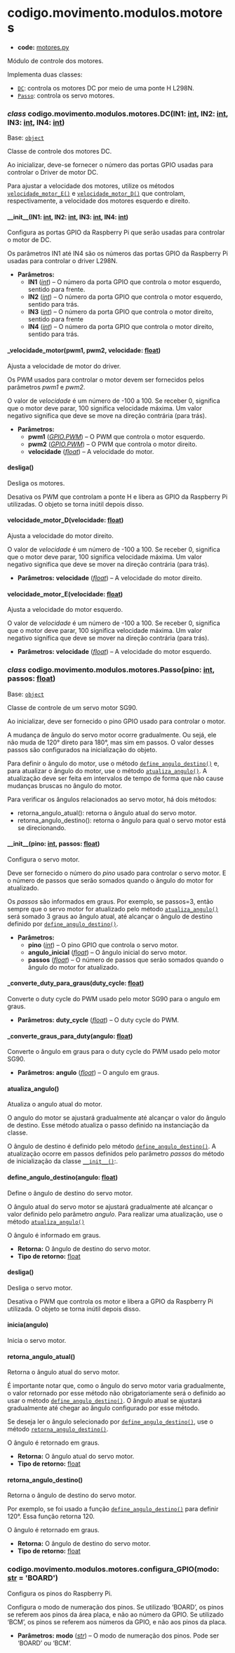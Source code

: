 <a id="codigo-movimento-modulos-motores"></a>

# codigo.movimento.modulos.motores

* **code:**
  [motores.py](../../../../codigo/movimento/modulos/motores.py)

<a id="module-codigo.movimento.modulos.motores"></a>

Módulo de controle dos motores.

Implementa duas classes:

* [`DC`](#codigo.movimento.modulos.motores.DC): controla os motores DC por meio de uma ponte H L298N.
* [`Passo`](#codigo.movimento.modulos.motores.Passo): controla os servo motores.

<a id="codigo.movimento.modulos.motores.DC"></a>

### *class* codigo.movimento.modulos.motores.DC(IN1: [int](https://docs.python.org/3/library/functions.html#int), IN2: [int](https://docs.python.org/3/library/functions.html#int), IN3: [int](https://docs.python.org/3/library/functions.html#int), IN4: [int](https://docs.python.org/3/library/functions.html#int))

Base: [`object`](https://docs.python.org/3/library/functions.html#object)

Classe de controle dos motores DC.

Ao inicializar, deve-se fornecer o número das portas GPIO usadas para controlar o Driver de motor DC.

Para ajustar a velocidade dos motores, utilize os métodos [`velocidade_motor_E()`](#codigo.movimento.modulos.motores.DC.velocidade_motor_E) e [`velocidade_motor_D()`](#codigo.movimento.modulos.motores.DC.velocidade_motor_D)
que controlam, respectivamente, a velocidade dos motores esquerdo e direito.

<a id="codigo.movimento.modulos.motores.DC.__init__"></a>

#### \_\_init_\_(IN1: [int](https://docs.python.org/3/library/functions.html#int), IN2: [int](https://docs.python.org/3/library/functions.html#int), IN3: [int](https://docs.python.org/3/library/functions.html#int), IN4: [int](https://docs.python.org/3/library/functions.html#int))

Configura as portas GPIO da Raspberry Pi que serão usadas para controlar o motor de DC.

Os parâmetros IN1 até IN4 são os números das portas GPIO da Raspberry Pi usadas para controlar o driver L298N.

* **Parâmetros:**
  * **IN1** ([*int*](https://docs.python.org/3/library/functions.html#int)) – O número da porta GPIO que controla o motor esquerdo, sentido para frente.
  * **IN2** ([*int*](https://docs.python.org/3/library/functions.html#int)) – O número da porta GPIO que controla o motor esquerdo, sentido para trás.
  * **IN3** ([*int*](https://docs.python.org/3/library/functions.html#int)) – O número da porta GPIO que controla o motor direito, sentido para frente
  * **IN4** ([*int*](https://docs.python.org/3/library/functions.html#int)) – O número da porta GPIO que controla o motor direito, sentido para trás.

<a id="codigo.movimento.modulos.motores.DC._velocidade_motor"></a>

#### \_velocidade_motor(pwm1, pwm2, velocidade: [float](https://docs.python.org/3/library/functions.html#float))

Ajusta a velocidade de motor do driver.

Os PWM usados para controlar o motor devem ser fornecidos pelos parâmetros *pwm1* e *pwm2*.

O valor de *velocidade* é um número de -100 a 100. Se receber 0, significa que o motor deve parar,
100 significa velocidade máxima. Um valor negativo significa que deve se move na direção
contrária (para trás).

* **Parâmetros:**
  * **pwm1** ([*GPIO.PWM*](codigo.movimento.fake_RPi.RPi.GPIO.md#codigo.movimento.fake_RPi.RPi.GPIO.PWM)) – O PWM que controla o motor esquerdo.
  * **pwm2** ([*GPIO.PWM*](codigo.movimento.fake_RPi.RPi.GPIO.md#codigo.movimento.fake_RPi.RPi.GPIO.PWM)) – O PWM que controla o motor direito.
  * **velocidade** ([*float*](https://docs.python.org/3/library/functions.html#float)) – A velocidade do motor.

<a id="codigo.movimento.modulos.motores.DC.desliga"></a>

#### desliga()

Desliga os motores.

Desativa os PWM que controlam a ponte H e libera as GPIO da Raspberry Pi utilizadas. O objeto se torna
inútil depois disso.

<a id="codigo.movimento.modulos.motores.DC.velocidade_motor_D"></a>

#### velocidade_motor_D(velocidade: [float](https://docs.python.org/3/library/functions.html#float))

Ajusta a velocidade do motor direito.

O valor de *velocidade* é um número de -100 a 100. Se receber 0, significa que o motor deve parar,
100 significa velocidade máxima. Um valor negativo significa que deve se mover na direção
contrária (para trás).

* **Parâmetros:**
  **velocidade** ([*float*](https://docs.python.org/3/library/functions.html#float)) – A velocidade do motor direito.

<a id="codigo.movimento.modulos.motores.DC.velocidade_motor_E"></a>

#### velocidade_motor_E(velocidade: [float](https://docs.python.org/3/library/functions.html#float))

Ajusta a velocidade do motor esquerdo.

O valor de *velocidade* é um número de -100 a 100. Se receber 0, significa que o motor deve parar,
100 significa velocidade máxima. Um valor negativo significa que deve se mover na direção
contrária (para trás).

* **Parâmetros:**
  **velocidade** ([*float*](https://docs.python.org/3/library/functions.html#float)) – A velocidade do motor esquerdo.

<a id="codigo.movimento.modulos.motores.Passo"></a>

### *class* codigo.movimento.modulos.motores.Passo(pino: [int](https://docs.python.org/3/library/functions.html#int), passos: [float](https://docs.python.org/3/library/functions.html#float))

Base: [`object`](https://docs.python.org/3/library/functions.html#object)

Classe de controle de um servo motor SG90.

Ao inicializar, deve ser fornecido o pino GPIO usado para controlar o motor.

A mudança de ângulo do servo motor ocorre gradualmente. Ou sejá, ele não muda de 120° direto
para 180°, mas sim em passos. O valor desses passos são configurados na inicialização do objeto.

Para definir o ângulo do motor, use o método [`define_angulo_destino()`](#codigo.movimento.modulos.motores.Passo.define_angulo_destino) e, para atualizar o ângulo
do motor, use o método [`atualiza_angulo()`](#codigo.movimento.modulos.motores.Passo.atualiza_angulo). A atualização deve ser feita em intervalos de tempo de
forma que não cause mudanças bruscas no ângulo do motor.

Para verificar os ângulos relacionados ao servo motor, há dois métodos:

* retorna_angulo_atual(): retorna o ângulo atual do servo motor.
* retorna_angulo_destino(): retorna o ângulo para qual o servo motor está se direcionando.

<a id="codigo.movimento.modulos.motores.Passo.__init__"></a>

#### \_\_init_\_(pino: [int](https://docs.python.org/3/library/functions.html#int), passos: [float](https://docs.python.org/3/library/functions.html#float))

Configura o servo motor.

Deve ser fornecido o número do *pino* usado para controlar o servo motor. E o número de passos
que serão somados quando o ângulo do motor for atualizado.

Os *passos* são informados em graus. Por exemplo, se passos=3, então sempre que o servo motor
for atualizado pelo método [`atualiza_angulo()`](#codigo.movimento.modulos.motores.Passo.atualiza_angulo) será somado 3 graus ao ângulo atual, até alcançar
o ângulo de destino definido por [`define_angulo_destino()`](#codigo.movimento.modulos.motores.Passo.define_angulo_destino).

* **Parâmetros:**
  * **pino** ([*int*](https://docs.python.org/3/library/functions.html#int)) – O pino GPIO que controla o servo motor.
  * **angulo_inicial** ([*float*](https://docs.python.org/3/library/functions.html#float)) – O ângulo inicial do servo motor.
  * **passos** ([*float*](https://docs.python.org/3/library/functions.html#float)) – O número de passos que serão somados quando o ângulo do motor for atualizado.

<a id="codigo.movimento.modulos.motores.Passo._converte_duty_para_graus"></a>

#### \_converte_duty_para_graus(duty_cycle: [float](https://docs.python.org/3/library/functions.html#float))

Converte o duty cycle do PWM usado pelo motor SG90 para o angulo em graus.

* **Parâmetros:**
  **duty_cycle** ([*float*](https://docs.python.org/3/library/functions.html#float)) – O duty cycle do PWM.

<a id="codigo.movimento.modulos.motores.Passo._converte_graus_para_duty"></a>

#### \_converte_graus_para_duty(angulo: [float](https://docs.python.org/3/library/functions.html#float))

Converte o ângulo em graus para o duty cycle do PWM usado pelo motor SG90.

* **Parâmetros:**
  **angulo** ([*float*](https://docs.python.org/3/library/functions.html#float)) – O angulo em graus.

<a id="codigo.movimento.modulos.motores.Passo.atualiza_angulo"></a>

#### atualiza_angulo()

Atualiza o angulo atual do motor.

O angulo do motor se ajustará gradualmente até alcançar o valor do ângulo de destino. Esse método atualiza
o passo definido na instanciação da classe.

O ângulo de destino é definido pelo método [`define_angulo_destino()`](#codigo.movimento.modulos.motores.Passo.define_angulo_destino). A atualização ocorre em
passos definidos pelo parâmetro *passos* do método de inicialização da classe [`__init__()`](#codigo.movimento.modulos.motores.Passo.__init__):.

<a id="codigo.movimento.modulos.motores.Passo.define_angulo_destino"></a>

#### define_angulo_destino(angulo: [float](https://docs.python.org/3/library/functions.html#float))

Define o ângulo de destino do servo motor.

O ângulo atual do servo motor se ajustará gradualmente até alcançar o valor definido pelo parâmetro *angulo*.
Para realizar uma atualização, use o método [`atualiza_angulo()`](#codigo.movimento.modulos.motores.Passo.atualiza_angulo)

O ângulo é informado em graus.

* **Retorna:**
  O ângulo de destino do servo motor.
* **Tipo de retorno:**
  [float](https://docs.python.org/3/library/functions.html#float)

<a id="codigo.movimento.modulos.motores.Passo.desliga"></a>

#### desliga()

Desliga o servo motor.

Desativa o PWM que controla os motor e libera a GPIO da Raspberry Pi utilizada. O objeto se torna
inútil depois disso.

<a id="codigo.movimento.modulos.motores.Passo.inicia"></a>

#### inicia(angulo)

Inicia o servo motor.

<a id="codigo.movimento.modulos.motores.Passo.retorna_angulo_atual"></a>

#### retorna_angulo_atual()

Retorna o ângulo atual do servo motor.

É importante notar que, como o ângulo do servo motor varia gradualmente, o valor retornado por esse
método não obrigatoriamente será o definido ao usar o método [`define_angulo_destino()`](#codigo.movimento.modulos.motores.Passo.define_angulo_destino). O ângulo atual
se ajustará gradualmente até chegar ao ângulo configurado por esse método.

Se deseja ler o ângulo selecionado por [`define_angulo_destino()`](#codigo.movimento.modulos.motores.Passo.define_angulo_destino), use o método [`retorna_angulo_destino()`](#codigo.movimento.modulos.motores.Passo.retorna_angulo_destino).

O ângulo é retornado em graus.

* **Retorna:**
  O ângulo atual do servo motor.
* **Tipo de retorno:**
  [float](https://docs.python.org/3/library/functions.html#float)

<a id="codigo.movimento.modulos.motores.Passo.retorna_angulo_destino"></a>

#### retorna_angulo_destino()

Retorna o ângulo de destino do servo motor.

Por exemplo, se foi usado a função [`define_angulo_destino()`](#codigo.movimento.modulos.motores.Passo.define_angulo_destino) para definir 120°. Essa função retorna 120.

O ângulo é retornado em graus.

* **Retorna:**
  O ângulo de destino do servo motor.
* **Tipo de retorno:**
  [float](https://docs.python.org/3/library/functions.html#float)

<a id="codigo.movimento.modulos.motores.configura_GPIO"></a>

### codigo.movimento.modulos.motores.configura_GPIO(modo: [str](https://docs.python.org/3/library/stdtypes.html#str) = 'BOARD')

Configura os pinos do Raspberry Pi.

Configura o modo de numeração dos pinos. Se utilizado ‘BOARD’, os pinos se referem aos pinos da área
placa, e não ao número da GPIO. Se utilizado ‘BCM’, os pinos se referem aos números da GPIO, e não aos pinos
da placa.

* **Parâmetros:**
  **modo** ([*str*](https://docs.python.org/3/library/stdtypes.html#str)) – O modo de numeração dos pinos. Pode ser ‘BOARD’ ou ‘BCM’.
